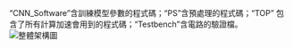 “CNN_Software”含訓練模型參數的程式碼；“PS”含預處理的程式碼；“TOP” 包含了所有計算加速會用到的程式碼；“Testbench”含電路的驗證檔。
![整體架構圖](https://github.com/user-attachments/assets/95713a64-ffdd-458f-9b4a-6a8449fd201d)

